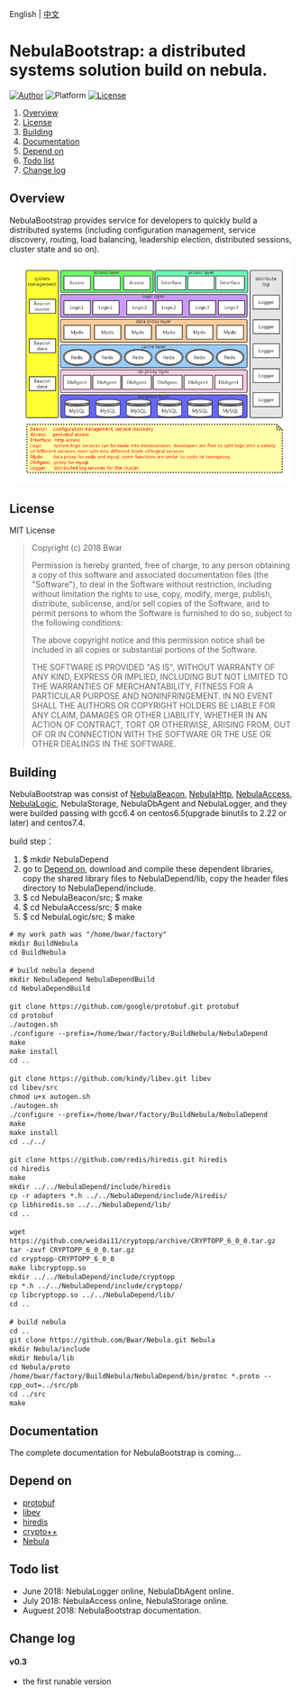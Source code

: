 English | [中文](/README_cn.md)
# NebulaBootstrap: a distributed systems solution build on nebula.
[![Author](https://img.shields.io/badge/author-@Bwar-blue.svg?style=flat)](cqc@vip.qq.com)  ![Platform](https://img.shields.io/badge/platform-Linux-green.svg?style=flat) [![License](https://img.shields.io/github/license/mashape/apistatus.svg)](LICENSE)<br/>

1. [Overview](#Overview)
2. [License](#License)
3. [Building](#Building)
4. [Documentation](#Documentation)
5. [Depend on](#DependOn)
6. [Todo list](#TODO)
7. [Change log](#ChangeLog)

<a name="Overview"></a>
## Overview 

NebulaBootstrap provides service for developers to quickly build a distributed systems (including configuration management, service discovery, routing, load balancing, leadership election, distributed sessions, cluster state and so on). 
![nebula_cluster](image/nebula_cluster.png)

<a name="License"></a>
## License 

MIT License

>  Copyright (c) 2018 Bwar
>
>  Permission is hereby granted, free of charge, to any person obtaining a copy
>  of this software and associated documentation files (the "Software"), to deal
>  in the Software without restriction, including without limitation the rights
>  to use, copy, modify, merge, publish, distribute, sublicense, and/or sell
>  copies of the Software, and to permit persons to whom the Software is
>  furnished to do so, subject to the following conditions:
>
>  The above copyright notice and this permission notice shall be included in
>  all copies or substantial portions of the Software.
>
>  THE SOFTWARE IS PROVIDED "AS IS", WITHOUT WARRANTY OF ANY KIND, EXPRESS OR
>  IMPLIED, INCLUDING BUT NOT LIMITED TO THE WARRANTIES OF MERCHANTABILITY,
>  FITNESS FOR A PARTICULAR PURPOSE AND NONINFRINGEMENT. IN NO EVENT SHALL THE
>  AUTHORS OR COPYRIGHT HOLDERS BE LIABLE FOR ANY CLAIM, DAMAGES OR OTHER
>  LIABILITY, WHETHER IN AN ACTION OF CONTRACT, TORT OR OTHERWISE, ARISING FROM,
>  OUT OF OR IN CONNECTION WITH THE SOFTWARE OR THE USE OR OTHER DEALINGS IN
>  THE SOFTWARE.

<a name="Building"></a>
## Building 
   NebulaBootstrap was consist of [NebulaBeacon](https://github.com/Bwar/NebulaBeacon), [NebulaHttp](https://github.com/Bwar/NebulaHttp), [NebulaAccess](https://github.com/Bwar/NebulaAccess), [NebulaLogic](https://github.com/Bwar/NebulaLogic), NebulaStorage, NebulaDbAgent and NebulaLogger, and they were builded passing with gcc6.4 on centos6.5(upgrade binutils to 2.22 or later) and centos7.4.  
   
  build step：
   1. $ mkdir NebulaDepend
   2. go to [Depend on](#DependOn), download and compile these dependent libraries, copy the shared library files to NebulaDepend/lib, copy the header files directory to NebulaDepend/include.
   3. $ cd NebulaBeacon/src;    $ make
   4. $ cd NebulaAccess/src;    $ make
   5. $ cd NebulaLogic/src;    $ make

    # my work path was "/home/bwar/factory"
    mkdir BuildNebula
    cd BuildNebula
     
    # build nebula depend
    mkdir NebulaDepend NebulaDependBuild
    cd NebulaDependBuild
    
    git clone https://github.com/google/protobuf.git protobuf
    cd protobuf
    ./autogen.sh
    ./configure --prefix=/home/bwar/factory/BuildNebula/NebulaDepend
    make
    make install
    cd ..
    
    git clone https://github.com/kindy/libev.git libev
    cd libev/src
    chmod u+x autogen.sh
    ./autogen.sh
    ./configure --prefix=/home/bwar/factory/BuildNebula/NebulaDepend
    make
    make install
    cd ../../
    
    git clone https://github.com/redis/hiredis.git hiredis
    cd hiredis
    make
    mkdir ../../NebulaDepend/include/hiredis
    cp -r adapters *.h ../../NebulaDepend/include/hiredis/
    cp libhiredis.so ../../NebulaDepend/lib/
    cd ..
    
    wget https://github.com/weidai11/cryptopp/archive/CRYPTOPP_6_0_0.tar.gz
    tar -zxvf CRYPTOPP_6_0_0.tar.gz
    cd cryptopp-CRYPTOPP_6_0_0
    make libcryptopp.so
    mkdir ../../NebulaDepend/include/cryptopp
    cp *.h ../../NebulaDepend/include/cryptopp/
    cp libcryptopp.so ../../NebulaDepend/lib/
    cd ..
    
    # build nebula
    cd ..
    git clone https://github.com/Bwar/Nebula.git Nebula
    mkdir Nebula/include
    mkdir Nebula/lib
    cd Nebula/proto
    /home/bwar/factory/BuildNebula/NebulaDepend/bin/protoc *.proto --cpp_out=../src/pb
    cd ../src
    make


<a name="Documentation"></a>
## Documentation 
   The complete documentation for NebulaBootstrap is coming...
    
<a name="DependOn"></a>
## Depend on 
   * [protobuf](https://github.com/google/protobuf)
   * [libev](https://github.com/kindy/libev)
   * [hiredis](https://github.com/redis/hiredis)
   * [crypto++](http://www.cryptopp.com)
   * [Nebula](https://github.com/Bwar/Nebula) 

<a name="TODO"></a>
## Todo list 
   - June 2018:    NebulaLogger online, NebulaDbAgent online.
   - July 2018:    NebulaAccess online, NebulaStorage online.
   - Auguest 2018: NebulaBootstrap documentation.

<a name="ChangeLog"></a>
## Change log 
#### v0.3
   - the first runable version

<br/>

